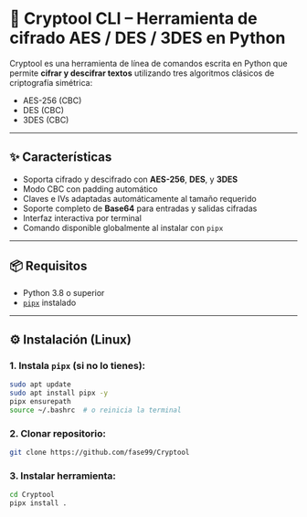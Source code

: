 # 🔐 Cryptool CLI – Herramienta de cifrado AES / DES / 3DES en Python

Cryptool es una herramienta de línea de comandos escrita en Python que permite **cifrar y descifrar textos** utilizando tres algoritmos clásicos de criptografía simétrica:

- AES-256 (CBC)
- DES (CBC)
- 3DES (CBC)

---

## ✨ Características

- Soporta cifrado y descifrado con **AES-256**, **DES**, y **3DES**
- Modo CBC con padding automático
- Claves e IVs adaptadas automáticamente al tamaño requerido
- Soporte completo de **Base64** para entradas y salidas cifradas
- Interfaz interactiva por terminal
- Comando disponible globalmente al instalar con `pipx`

---

## 📦 Requisitos

- Python 3.8 o superior
- [`pipx`](https://pypa.github.io/pipx/) instalado

---

## ⚙️ Instalación (Linux)

### 1. Instala `pipx` (si no lo tienes):

```bash
sudo apt update
sudo apt install pipx -y
pipx ensurepath
source ~/.bashrc  # o reinicia la terminal
```

### 2. Clonar repositorio:
```bash
git clone https://github.com/fase99/Cryptool
```

### 3. Instalar herramienta: 
```bash
cd Cryptool
pipx install .
```

